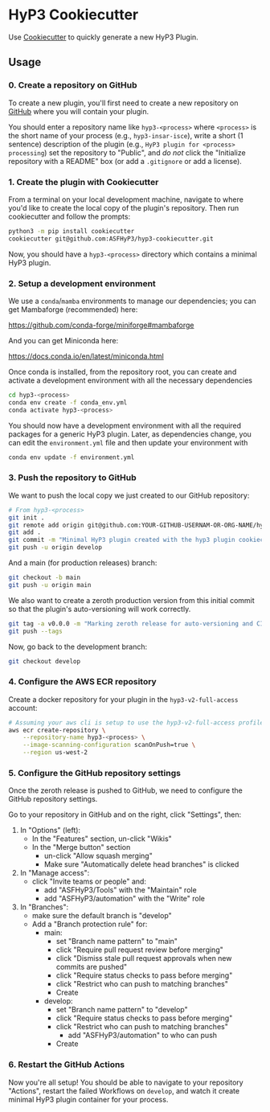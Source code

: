 # HyP3 Cookiecutter

Use [Cookiecutter](https://cookiecutter.readthedocs.io/en/latest/) to quickly 
generate a new HyP3 Plugin.

## Usage

### 0. Create a repository on GitHub

To create a new plugin, you'll first need to create a new repository on [GitHub](https://github.com) where you will contain your plugin.
  
You should enter a repository name like `hyp3-<process>` where `<process>` is the 
short name of your process (e.g., `hyp3-insar-isce`), write a short (1 sentence)
description of the plugin (e.g., `HyP3 plugin for <process> processing`) set the 
repository to "Public", and *do not* click the "Initialize repository with a
README" box (or add a `.gitignore` or add a license). 


### 1. Create the plugin with Cookiecutter

From a terminal on your local development machine, navigate to where you'd like 
to create the local copy of the plugin's repository. Then run cookiecutter and 
follow the prompts:

```bash
python3 -m pip install cookiecutter
cookiecutter git@github.com:ASFHyP3/hyp3-cookiecutter.git
```

Now, you should have a `hyp3-<process>` directory which contains a minimal HyP3
plugin.

### 2. Setup a development environment

We use a `conda`/`mamba` environments to manage our dependencies; you can get Mambaforge
(recommended) here:

https://github.com/conda-forge/miniforge#mambaforge

And you can get Miniconda here:

https://docs.conda.io/en/latest/miniconda.html

Once conda is installed, from the repository root, you can create and activate a
development environment with all the necessary dependencies

```bash
cd hyp3-<process>
conda env create -f conda_env.yml
conda activate hyp3-<process>
``` 

You should now have a development environment with all the required packages for
a generic HyP3 plugin. Later, as dependencies change, you can edit the `environment.yml`
file and then update your environment with

```bash
conda env update -f environment.yml
```

### 3. Push the repository to GitHub

We want to push the local copy we just created to our GitHub repository:

```bash
# From hyp3-<process>
git init .
git remote add origin git@github.com:YOUR-GITHUB-USERNAM-OR-ORG-NAME/hyp3-<process>.git
git add .
git commit -m "Minimal HyP3 plugin created with the hyp3 plugin cookiecutter"
git push -u origin develop
```

And a main (for production releases) branch:

```bash
git checkout -b main
git push -u origin main
```

We also want to create a zeroth production version from this initial commit so that
the plugin's auto-versioning will work correctly.

```bash
git tag -a v0.0.0 -m "Marking zeroth release for auto-versioning and CI/CD Tooling"
git push --tags
```

Now, go back to the development branch:

```bash
git checkout develop
```

### 4. Configure the AWS ECR repository

Create a docker repository for your plugin in the `hyp3-v2-full-access` account:
   ```bash
   # Assuming your aws cli is setup to use the hyp3-v2-full-access profile
   aws ecr create-repository \
       --repository-name hyp3-<process> \
       --image-scanning-configuration scanOnPush=true \
       --region us-west-2
   ```

### 5. Configure the GitHub repository settings

Once the zeroth release is pushed to GitHub, we need to configure the GitHub repository settings. 

Go to your repository in GitHub and on the right, click "Settings", then:
1. In "Options" (left):
   * In the "Features" section, un-click "Wikis"
   * In the "Merge button" section
     * un-click "Allow squash merging"
     * Make sure "Automatically delete head branches" is clicked
2. In "Manage access":
   * click "Invite teams or people" and: 
     * add "ASFHyP3/Tools" with the "Maintain" role
     * add "ASFHyP3/automation" with the "Write" role
3. In "Branches":
   * make sure the default branch is "develop"
   * Add a "Branch protection rule" for:
     * main:
       * set "Branch name pattern" to "main"
       * click "Require pull request review before merging"
       * click "Dismiss stale pull request approvals when new commits are pushed"
       * click "Require status checks to pass before merging"
       * click "Restrict who can push to matching branches"
       * Create
     * develop:
       * set "Branch name pattern" to "develop"
       * click "Require status checks to pass before merging"
       * click "Restrict who can push to matching branches"
         * add "ASFHyP3/automation" to who can push
       * Create

### 6. Restart the GitHub Actions

Now you're all setup! You should be able to navigate to your repository "Actions",
restart the failed Workflows on `develop`, and watch it create minimal HyP3 plugin 
container for your process. 
